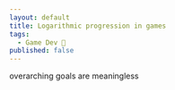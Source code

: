 ```yaml
---
layout: default
title: Logarithmic progression in games
tags:
  - Game Dev 👾
published: false
---
```


overarching goals are meaningless
